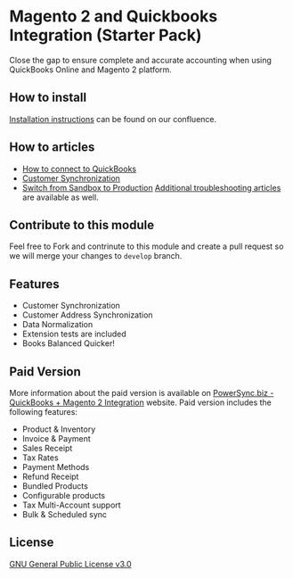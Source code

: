 # Magento 2 and Quickbooks Integration (Starter Pack)
Close the gap to ensure complete and accurate accounting when using QuickBooks Online and Magento 2 platform.

## How to install
[Installation instructions](https://technweb.atlassian.net/wiki/spaces/IWQ/pages/590807169/Starter+Pack) can be found on our confluence.

## How to articles
* [How to connect to QuickBooks](https://technweb.atlassian.net/wiki/spaces/IWQ/pages/45350947/Configuration+Connecting+to+QuickBooks)
* [Customer Synchronization](https://technweb.atlassian.net/wiki/spaces/IWQ/pages/45350965/Configuration+Customer+Synchronization)
* [Switch from Sandbox to Production](https://technweb.atlassian.net/wiki/spaces/IWQ/pages/339804165/Switch+from+Sandbox+to+Production)
[Additional troubleshooting articles](https://technweb.atlassian.net/wiki/spaces/IWQ/pages/339836929/Troubleshooting) are available as well.

## Contribute to this module
Feel free to Fork and contrinute to this module and create a pull request so we will merge your changes to `develop` branch.

## Features
* Customer Synchronization
* Customer Address Synchronization
* Data Normalization
* Extension tests are included
* Books Balanced Quicker!

## Paid Version
More information about the paid version is available on [PowerSync.biz - QuickBooks + Magento 2 Integration](https://powersync.biz/integrations-magento2-quickbooks/) website. Paid version includes the following features:
* Product & Inventory
* Invoice & Payment
* Sales Receipt
* Tax Rates
* Payment Methods
* Refund Receipt
* Bundled Products
* Configurable products
* Tax Multi-Account support
* Bulk & Scheduled sync

## License
[GNU General Public License v3.0](https://choosealicense.com/licenses/gpl-3.0/)
